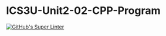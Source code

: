 # ICS3U-Unit2-02-CPP-Program

[![GitHub's Super Linter](https://github.com/Igor-Zhelezniak-1/ICS3U-Unit2-02-CPP-Program/workflows/GitHub's%20Super%20Linter/badge.svg)](https://github.com/Igor-Zhelezniak-1/ICS3U-Unit2-02-CPP-Program/actions)
